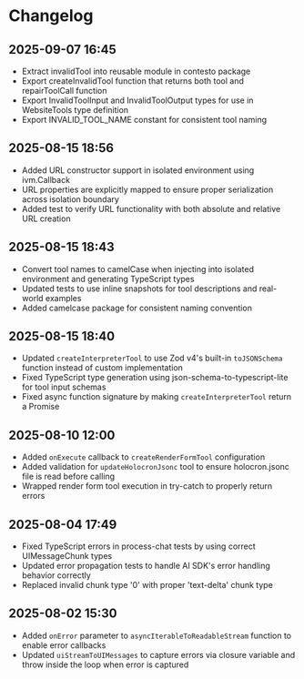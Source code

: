 # Changelog

## 2025-09-07 16:45

- Extract invalidTool into reusable module in contesto package
- Export createInvalidTool function that returns both tool and repairToolCall function
- Export InvalidToolInput and InvalidToolOutput types for use in WebsiteTools type definition
- Export INVALID_TOOL_NAME constant for consistent tool naming

## 2025-08-15 18:56

- Added URL constructor support in isolated environment using ivm.Callback
- URL properties are explicitly mapped to ensure proper serialization across isolation boundary
- Added test to verify URL functionality with both absolute and relative URL creation

## 2025-08-15 18:43

- Convert tool names to camelCase when injecting into isolated environment and generating TypeScript types
- Updated tests to use inline snapshots for tool descriptions and real-world examples
- Added camelcase package for consistent naming convention

## 2025-08-15 18:40

- Updated `createInterpreterTool` to use Zod v4's built-in `toJSONSchema` function instead of custom implementation
- Fixed TypeScript type generation using json-schema-to-typescript-lite for tool input schemas
- Fixed async function signature by making `createInterpreterTool` return a Promise

## 2025-08-10 12:00

- Added `onExecute` callback to `createRenderFormTool` configuration
- Added validation for `updateHolocronJsonc` tool to ensure holocron.jsonc file is read before calling
- Wrapped render form tool execution in try-catch to properly return errors

## 2025-08-04 17:49

- Fixed TypeScript errors in process-chat tests by using correct UIMessageChunk types
- Updated error propagation tests to handle AI SDK's error handling behavior correctly
- Replaced invalid chunk type '0' with proper 'text-delta' chunk type

## 2025-08-02 15:30

- Added `onError` parameter to `asyncIterableToReadableStream` function to enable error callbacks
- Updated `uiStreamToUIMessages` to capture errors via closure variable and throw inside the loop when error is captured